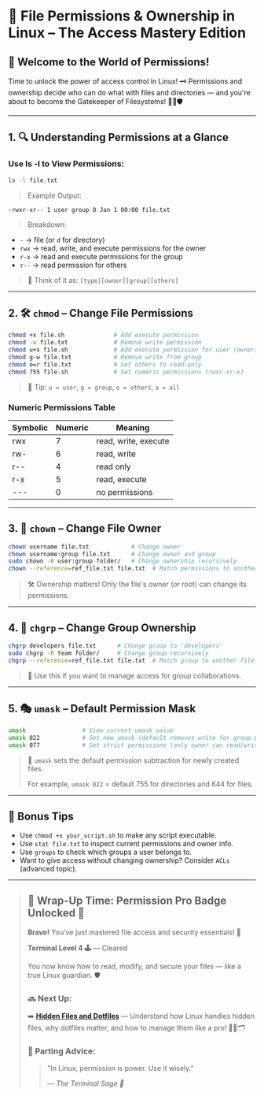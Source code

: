 # 🔐 File Permissions & Ownership in Linux – The Access Mastery Edition

## 🧭 Welcome to the World of Permissions!
Time to unlock the power of access control in Linux! 🗝️
Permissions and ownership decide who can do what with files and directories — and you're about to become the Gatekeeper of Filesystems! 🧙‍♂️🛡️

---

## 1. 🔍 Understanding Permissions at a Glance
### Use ls -l to View Permissions:
```bash
ls -l file.txt
```
> Example Output:
```
-rwxr-xr-- 1 user group 0 Jan 1 00:00 file.txt
```
> Breakdown:
- `-` → file (or `d` for directory)
- `rwx` → read, write, and execute permissions for the owner
- `r-x` → read and execute permissions for the group
- `r--` → read permission for others
> 📖 Think of it as: `[type][owner][group][others]`

---

## 2. 🛠️ `chmod` – Change File Permissions
```bash
chmod +x file.sh              # Add execute permission
chmod -w file.txt             # Remove write permission
chmod u+x file.sh             # Add execute permission for user (owner)
chmod g-w file.txt            # Remove write from group
chmod o=r file.txt            # Set others to read-only
chmod 755 file.sh             # Set numeric permissions (rwxr-xr-x)
```
> 🧠 Tip: `u = user`, `g = group`, `o = others`, `a = all`

### Numeric Permissions Table
| Symbolic | Numeric | Meaning              |
| -------- | ------- | -------------------- |
| rwx      | 7       | read, write, execute |
| rw-      | 6       | read, write          |
| r--      | 4       | read only            |
| r-x      | 5       | read, execute        |
| ---      | 0       | no permissions       |

---

## 3. 👤 `chown` – Change File Owner
```bash
chown username file.txt            # Change owner
chown username:group file.txt      # Change owner and group
sudo chown -R user:group folder/   # Change ownership recursively
chown --reference=ref_file.txt file.txt  # Match permissions to another file
```
> 🛠️ Ownership matters! Only the file's owner (or root) can change its permissions.

---

## 4. 👥 `chgrp` – Change Group Ownership
```bash
chgrp developers file.txt      # Change group to 'developers'
sudo chgrp -R team folder/     # Change group recursively
chgrp --reference=ref_file.txt file.txt  # Match group to another file
```
> 🎯 Use this if you want to manage access for group collaborations.

---

## 5. 🎭 `umask` – Default Permission Mask
```bash
umask                # View current umask value
umask 022            # Set new umask (default removes write for group & others)
umask 077            # Set strict permissions (only owner can read/write)
```
> 🔐 `umask` sets the default permission subtraction for newly created files.
>
> For example, `umask 022` = default 755 for directories and 644 for files.

---

## 🧠 Bonus Tips
- Use `chmod +x your_script.sh` to make any script executable.
- Use `stat file.txt` to inspect current permissions and owner info.
- Use `groups` to check which groups a user belongs to.
- Want to give access without changing ownership? Consider `ACLs` (advanced topic).

---

> ## 🏁 Wrap-Up Time: Permission Pro Badge Unlocked 🏅
> **Bravo!** You’ve just mastered file access and security essentials! 🔐
>
> **Terminal Level 4 🕹️** — Cleared
>
> You now know how to read, modify, and secure your files — like a true Linux guardian. 🛡️
>
> ### 🔜 Next Up:
> ➡️ **[Hidden Files and Dotfiles](../file-and-directory-operations/nano-editor.md)** — Understand how Linux handles hidden files, why dotfiles matter, and how to manage them like a pro! 🕵️‍♂️🗂️
> ### 💬 Parting Advice:
> > "In Linux, permission is power. Use it wisely."
> >
> > _— The Terminal Sage 🌌_